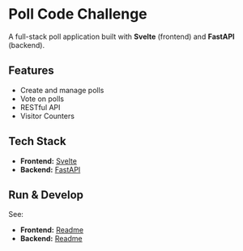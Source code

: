 # Poll Code Challenge

A full-stack poll application built with **Svelte** (frontend) and **FastAPI** (backend).

## Features

- Create and manage polls
- Vote on polls
- RESTful API
- Visitor Counters

## Tech Stack

- **Frontend:** [Svelte](https://svelte.dev/)
- **Backend:** [FastAPI](https://fastapi.tiangolo.com/)


## Run & Develop

See:
 - **Frontend:** [Readme](./fe/README.md)
 - **Backend:** [Readme](./be/README.md)
